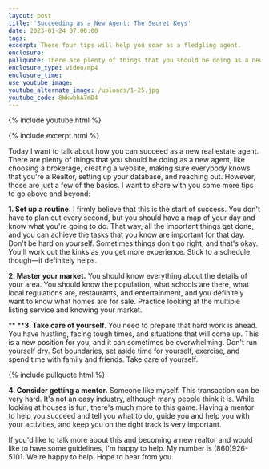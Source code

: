 ```yaml
---
layout: post
title: 'Succeeding as a New Agent: The Secret Keys'
date: 2023-01-24 07:00:00
tags:
excerpt: These four tips will help you soar as a fledgling agent.
enclosure:
pullquote: There are plenty of things that you should be doing as a new agent.
enclosure_type: video/mp4
enclosure_time:
use_youtube_image:
youtube_alternate_image: /uploads/1-25.jpg
youtube_code: 8WkwbhA7mD4
---
```

{% include youtube.html %}

{% include excerpt.html %}

Today I want to talk about how you can succeed as a new real estate agent. There are plenty of things that you should be doing as a new agent, like choosing a brokerage, creating a website, making sure everybody knows that you're a Realtor, setting up your database, and reaching out. However, those are just a few of the basics. I want to share with you some more tips to go above and beyond:

**1\. Set up a routine.** I firmly believe that this is the start of success. You don't have to plan out every second, but you should have a map of your day and know what you're going to do. That way, all the important things get done, and you can achieve the tasks that you know are important for that day. Don't be hard on yourself. Sometimes things don't go right, and that's okay. You'll work out the kinks as you get more experience. Stick to a schedule, though—it definitely helps.

**2\. Master your market.** You should know everything about the details of your area. You should know the population, what schools are there, what local regulations are, restaurants, and entertainment, and you definitely want to know what homes are for sale. Practice looking at the multiple listing service and knowing your market.

**&nbsp;****3\. Take care of yourself.** You need to prepare that hard work is ahead. You have hustling, facing tough times, and situations that will come up. This is a new position for you, and it can sometimes be overwhelming. Don't run yourself dry. Set boundaries, set aside time for yourself, exercise, and spend time with family and friends. Take care of yourself.

{% include pullquote.html %}

**4\. Consider getting a mentor.** Someone like myself. This transaction can be very hard. It's not an easy industry, although many people think it is. While looking at houses is fun, there's much more to this game. Having a mentor to help you succeed and tell you what to do, guide you and help you with your activities, and keep you on the right track is very important.

If you'd like to talk more about this and becoming a new realtor and would like to have some guidelines, I'm happy to help. My number is (860)926-5101. We're happy to help. Hope to hear from you.